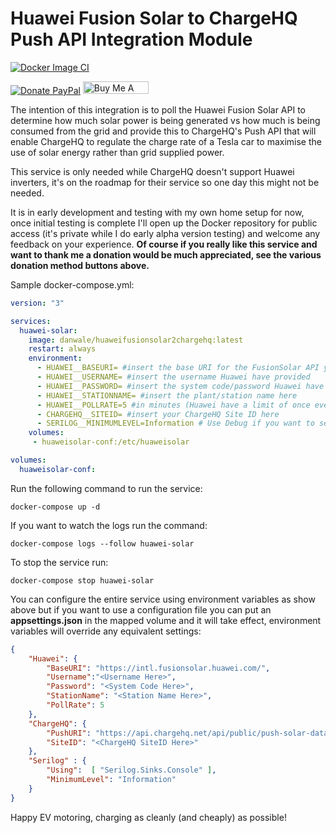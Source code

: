 # Huawei Fusion Solar to ChargeHQ Push API Integration Module

[![Docker Image CI](https://github.com/danwale/HuaweiFusionSolar-ChargeHQ-Integration/actions/workflows/docker-image.yml/badge.svg?branch=main)](https://github.com/danwale/HuaweiFusionSolar-ChargeHQ-Integration/actions/workflows/docker-image.yml)

[![Donate PayPal](https://img.shields.io/badge/Donate-PayPal-green.svg)](https://paypal.me/danwale?country.x=AU&locale.x=en_AU) <a href="https://www.buymeacoffee.com/danwale" target="_blank"><img src="https://cdn.buymeacoffee.com/buttons/v2/default-blue.png" alt="Buy Me A Coffee" style="height: 20px !important;width: 105px !important;" ></a>

The intention of this integration is to poll the Huawei Fusion Solar API to determine how much solar power is being generated vs how much is being consumed from the grid and provide this to ChargeHQ's Push API that will enable ChargeHQ to regulate the charge rate of a Tesla car to maximise the use of solar energy rather than grid supplied power.

This service is only needed while ChargeHQ doesn't support Huawei inverters, it's on the roadmap for their service so one day this might not be needed.

It is in early development and testing with my own home setup for now, once initial testing is complete I'll open up the Docker repository for public access (it's private while I do early alpha version testing) and welcome any feedback on your experience. 
**Of course if you really like this service and want to thank me a donation would be much appreciated, see the various donation method buttons above.**

Sample docker-compose.yml:
```yaml
version: "3"

services:
  huawei-solar:
    image: danwale/huaweifusionsolar2chargehq:latest
    restart: always
    environment:
      - HUAWEI__BASEURI= #insert the base URI for the FusionSolar API you're setup on e.g.: https://intl.fusionsolar.huawei.com/
      - HUAWEI__USERNAME= #insert the username Huawei have provided
      - HUAWEI__PASSWORD= #insert the system code/password Huawei have issued
      - HUAWEI__STATIONNAME= #insert the plant/station name here
      - HUAWEI__POLLRATE=5 #in minutes (Huawei have a limit of once every 5 minutes)
      - CHARGEHQ__SITEID= #insert your ChargeHQ Site ID here
      - SERILOG__MINIMUMLEVEL=Information # Use Debug if you want to see information on message payloads
    volumes:
     - huaweisolar-conf:/etc/huaweisolar

volumes:
  huaweisolar-conf:

```

Run the following command to run the service:
```
docker-compose up -d
```

If you want to watch the logs run the command:
```
docker-compose logs --follow huawei-solar
```

To stop the service run:
```
docker-compose stop huawei-solar
```

You can configure the entire service using environment variables as show above but if you want to use a configuration file you can put an **appsettings.json** in the mapped volume and it will take effect, environment variables will override any equivalent settings:
```json
{
    "Huawei": {
        "BaseURI": "https://intl.fusionsolar.huawei.com/",
        "Username":"<Username Here>",
        "Password": "<System Code Here>",
        "StationName": "<Station Name Here>",
        "PollRate": 5
    },
    "ChargeHQ": {
        "PushURI": "https://api.chargehq.net/api/public/push-solar-data",
        "SiteID": "<ChargeHQ SiteID Here>"
    },
    "Serilog" : {
        "Using":  [ "Serilog.Sinks.Console" ],
        "MinimumLevel": "Information"
    }
}
```

Happy EV motoring, charging as cleanly (and cheaply) as possible!
